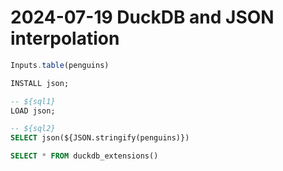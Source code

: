 # 2024-07-19 DuckDB and JSON interpolation

```js
Inputs.table(penguins)
```

```sql id=sql1 echo
INSTALL json;
```

```sql id=sql2 echo
-- ${sql1}
LOAD json;
```

```sql echo
-- ${sql2}
SELECT json(${JSON.stringify(penguins)})
```

```sql echo
SELECT * FROM duckdb_extensions()
```
